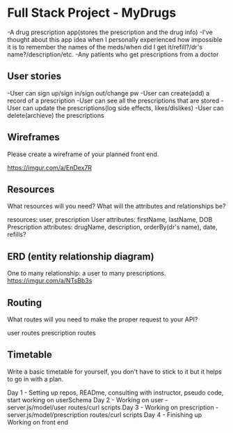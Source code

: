 
# Full Stack Project - MyDrugs

-A drug prescription app(stores the prescription and the drug info)
-I've thought about this app idea when I personally experienced how impossible it is
to remember the names of the meds/when did I get it/refill?/dr's name?/description/etc.
-Any patients who get prescriptions from a doctor


## User stories

-User can sign up/sign in/sign out/change pw
-User can create(add) a record of a prescription
-User can see all the prescriptions that are stored
-User can update the prescriptions(log side effects, likes/dislikes)
-User can delete(archieve) the prescriptions


## Wireframes

Please create a wireframe of your planned front end.


https://imgur.com/a/EnDex7R


## Resources

What resources will you need? What will the attributes and relationships be?


resources: user, prescription
User attributes: firstName, lastName, DOB
Prescription attributes: drugName, description, orderBy(dr's name), date, refills?



## ERD (entity relationship diagram)


One to many relationship: a user to many prescriptions.
https://imgur.com/a/NTsBb3s


## Routing

What routes will you need to make the proper request to your API?


user routes
prescription routes


## Timetable

Write a basic timetable for yourself, you don't have to stick to it but it
helps to go in with a plan.


Day 1 - Setting up repos, READme, consulting with instructor, pseudo code, start working on userSchema
Day 2 - Working on user - server.js/model/user routes/curl scripts
Day 3 - Working on prescription - server.js/model/prescription routes/curl scripts
Day 4 - Finishing up Working on front end
